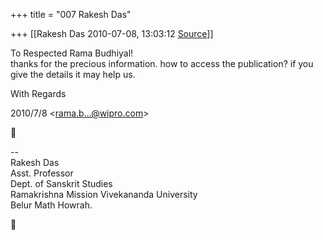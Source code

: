 +++
title = "007 Rakesh Das"

+++
[[Rakesh Das	2010-07-08, 13:03:12 [Source](https://groups.google.com/g/bvparishat/c/D50J3bNjgEc)]]



To Respected Rama Budhiyal!  
thanks for the precious information. how to access the publication? if you give the details it may help us.  
  
With Regards  
  

2010/7/8 \<[rama.b...@wipro.com]()\>



  
  
  
--  
Rakesh Das  
Asst. Professor  
Dept. of Sanskrit Studies  
Ramakrishna Mission Vivekananda University  
Belur Math Howrah.



